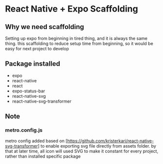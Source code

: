 # React Native + Expo Scaffolding

## Why we need scaffolding
Setting up expo from beginning in tired thing, and it is always the same thing.
this scaffolding to reduce setup time from beginning, so it would be easy for next project to develop


## Package installed
- expo
- react-native
- react
- expo-status-bar
- react-native-svg
- react-native-svg-transformer

## Note
### metro.config.js
metro config added based on [https://github.com/kristerkari/react-native-svg-transformer] to enable exporting svg file directly from assets folder. by that at later time, all icon will used SVG to make it constant for every project, rather than installed specific package